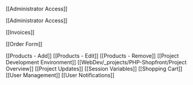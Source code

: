 [[Administrator Access]]

[[Administrator Access]]


[[Invoices]]




[[Order Form]]

[[Products - Add]]
[[Products - Edit]]
[[Products - Remove]]
[[Project Development Environment]]
[[WebDev/_projects/PHP-Shopfront/Project Overview]]
[[Project Updates]]
[[Session Variables]]
[[Shopping Cart]]
[[User Management]]
[[User Notifications]]
